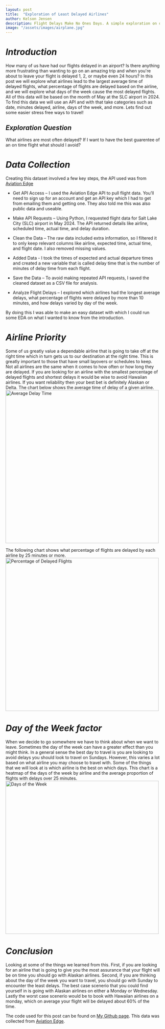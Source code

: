 ```yaml
---
layout: post
title:  "Exploration of Least Delayed Airlines"
author: Kelson Jensen
description: Flight Delays Make No Ones Days. A simple exploration on delayed flights out of SLC airport.
image: "/assets/images/airplane.jpg"
---
```



# _Introduction_ 
How many of us have had our flights delayed in an airport? Is there anything more frustrating than wanting to go on an amazing trip and when you're about to leave your flight is delayed 1, 2, or maybe even 24 hours? In this post we will explore what airlines lead to the largest average time of delayed flights, what percentage of flights are delayed based on the airline, and we will explore what days of the week cause the most delayed flights. All of this data will be based on the month of May at the SLC airport in 2024. To find this data we will use an API and with that take categories such as date, minutes delayed, airline, days of the week, and more. Lets find out some easier stress free ways to travel!
## _Exploration Question_
What airlines are most often delayed? If I want to have the best guarentee of an on time flight what should I avoid? 

# _Data Collection_ 
Creating this dataset involved a few key steps, the API used was from [Aviation Edge](https://aviation-edge.com/)

- Get API Access – I used the Aviation Edge API to pull flight data. You’ll need to sign up for an account and get an API key which I had to get from emailing them and getting one. They also told me this was also public data and useable.

- Make API Requests – Using Python, I requested flight data for Salt Lake City (SLC) airport in May 2024. The API returned details like airline, scheduled time, actual time, and delay duration.

- Clean the Data – The raw data included extra information, so I filtered it to only keep relevant columns like airline, expected time, actual time, and flight date. I also removed missing values.

- Added Data - I took the times of expected and actual departure times and created a new variable that is called delay time that is the number of minutes of delay time from each flight. 

- Save the Data – To avoid making repeated API requests, I saved the cleaned dataset as a CSV file for analysis.

- Analyze Flight Delays – I explored which airlines had the longest average delays, what percentage of flights were delayed by more than 10 minutes, and how delays varied by day of the week.

By doing this I was able to make an easy dataset with which I could run some EDA on what I wanted to know from the introduction.

# _Airline Priority_ 
Some of us greatly value a dependable airline that is going to take off at the right time which in turn gets us to our destination at the right time. This is greatly important to those that have small layovers or schedules to keep. Not all airlines are the same when it comes to how often or how long they are delayed. If you are looking for an airline with the smallest percentage of delayed flights and shortest delays it would be wise to avoid Hawaiian airlines. If you want reliability then your best bet is definitely Alaskan or Delta. 
The chart below shows the average time of delay of a given airline. 
<img src="{{site.url}}/{{site.baseurl}}/assets/images/average_delay_time.jpg" alt="Average Delay Time" width="500">

The following chart shows what percentage of flights are delayed by each airline by 25 minutes or more. 
<img src="{{site.url}}/{{site.baseurl}}/assets/images/percent_delayed.jpg" alt="Percentage of Delayed Flights" width="500">

# _Day of the Week factor_
When we decide to go somewhere we have to think about when we want to leave. Sometimes the day of the week can have a greater effect than you might think. In a general sense the best day to travel is you are looking to avoid delays you should look to travel on Sundays. However, this varies a lot based on what airline you may choose to travel with. Some of the things that we will look at is which airline is the best on which days. 
This chart is a heatmap of the days of the week by airline and the average proportion of flights with delays over 25 minutes. 
<img src="{{site.url}}/{{site.baseurl}}/assets/images/dayofweek_flights.jpg" alt="Days of the Week" width="500">


# _Conclusion_
Looking at some of the things we learned from this. First, if you are looking for an airline that is going to give you the most assurance that your flight will be on time you should go with Alaskan airlines. Second, if you are thinking about the day of the week you want to travel, you should go with Sunday to encounter the least delays. The best case scenerio that you could find yourself in is going with Alaskan airlines on either a Monday or Wednesday. Lastly the worst case scenerio would be to book with Hawaiian airlines on a monday, which on average your flight will be delayed about 60% of the time. 


The code used for this post can be found on [My Github page](https://github.com/kelsjens/My-Blog/tree/main/_posts).
This data was collected from [Aviation Edge](https://aviation-edge.com/). 